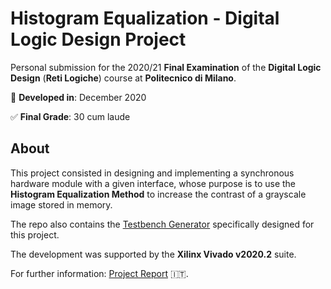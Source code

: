 # Histogram Equalization - Digital Logic Design Project
Personal submission for the 2020/21 **Final Examination** of the **Digital Logic Design** (**Reti Logiche**) course at **Politecnico di Milano**.

📅 **Developed in**: December 2020

✅ **Final Grade**: 30 cum laude
## About
This project consisted in designing and implementing a synchronous hardware module with a given interface, whose purpose is to use the **Histogram Equalization Method** to increase the contrast of a grayscale image stored in memory.

The repo also contains the [Testbench Generator](https://github.com/albertoboffi/polimi-digital-logic-design-project/tree/main/tools/testbench-generator) specifically designed for this project.

The development was supported by the **Xilinx Vivado v2020.2** suite.

For further information: [Project Report](https://github.com/albertoboffi/polimi-digital-logic-design-project/blob/main/report.pdf) 🇮🇹.
